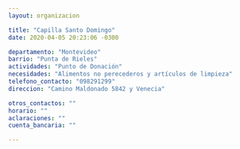```yaml
---
layout: organizacion

title: "Capilla Santo Domingo"
date: 2020-04-05 20:23:06 -0300

departamento: "Montevideo"
barrio: "Punta de Rieles"
actividades: "Punto de Donación"
necesidades: "Alimentos no perecederos y artículos de limpieza"
telefono_contacto: "098291299"
direccion: "Camino Maldonado 5842 y Venecia"

otros_contactos: ""
horario: ""
aclaraciones: ""
cuenta_bancaria: ""

---
```

